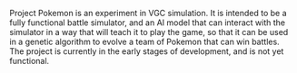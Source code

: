 Project Pokemon is an experiment in VGC simulation. It is intended to be a fully functional battle simulator, and an AI model that can interact with the simulator in a way that will teach it to play the game, so that it can be used in a genetic algorithm to evolve a team of Pokemon that can win battles. The project is currently in the early stages of development, and is not yet functional. 
```